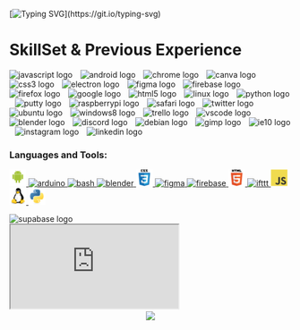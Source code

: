 [![Typing SVG](https://readme-typing-svg.demolab.com?font=Google+Sans&weight=500&size=35&pause=1000&width=435&lines=Hi!+This+Is+eshangonemad.)](https://git.io/typing-svg)
<h1>SkillSet & Previous Experience</h1>
<div align="left">
  <img src="https://cdn.simpleicons.org/javascript/F7DF1E" height="30" alt="javascript logo"  />
  <img width="6" />
  <img src="https://cdn.simpleicons.org/android/3DDC84" height="30" alt="android logo"  />
  <img width="6" />
  <img src="https://cdn.simpleicons.org/googlechrome/4285F4" height="30" alt="chrome logo"  />
  <img width="6" />
  <img src="https://cdn.simpleicons.org/canva/00C4CC" height="30" alt="canva logo"  />
  <img width="6" />
  <img src="https://cdn.simpleicons.org/css3/1572B6" height="30" alt="css3 logo"  />
  <img width="6" />
  <img src="https://cdn.jsdelivr.net/gh/devicons/devicon/icons/electron/electron-original.svg" height="30" alt="electron logo"  />
  <img width="6" />
  <img src="https://cdn.simpleicons.org/figma/F24E1E" height="30" alt="figma logo"  />
  <img width="6" />
  <img src="https://cdn.simpleicons.org/firebase/FFCA28" height="30" alt="firebase logo"  />
  <img width="6" />
  <img src="https://cdn.simpleicons.org/firefox/FF7139" height="30" alt="firefox logo"  />
  <img width="6" />
  <img src="https://cdn.simpleicons.org/google/4285F4" height="30" alt="google logo"  />
  <img width="6" />
  <img src="https://cdn.simpleicons.org/html5/E34F26" height="30" alt="html5 logo"  />
  <img width="6" />
  <img src="https://cdn.jsdelivr.net/gh/devicons/devicon/icons/linux/linux-original.svg" height="30" alt="linux logo"  />
  <img width="6" />
  <img src="https://cdn.simpleicons.org/python/3776AB" height="30" alt="python logo"  />
  <img width="6" />
  <img src="https://cdn.jsdelivr.net/gh/devicons/devicon/icons/putty/putty-original.svg" height="30" alt="putty logo"  />
  <img width="6" />
  <img src="https://cdn.simpleicons.org/raspberrypi/A22846" height="30" alt="raspberrypi logo"  />
  <img width="6" />
  <img src="https://cdn.jsdelivr.net/gh/devicons/devicon/icons/safari/safari-original.svg" height="30" alt="safari logo"  />
  <img width="6" />
  <img src="https://cdn.simpleicons.org/twitter/1DA1F2" height="30" alt="twitter logo"  />
  <img width="6" />
  <img src="https://cdn.simpleicons.org/ubuntu/E95430" height="30" alt="ubuntu logo"  />
  <img width="6" />
  <img src="https://cdn.simpleicons.org/windows/0078D6" height="30" alt="windows8 logo"  />
  <img width="6" />
  <img src="https://cdn.jsdelivr.net/gh/devicons/devicon/icons/trello/trello-plain.svg" height="30" alt="trello logo"  />
  <img width="6" />
  <img src="https://cdn.simpleicons.org/visualstudiocode/007ACC" height="30" alt="vscode logo"  />
  <img width="6" />
  <img src="https://cdn.simpleicons.org/blender/F5792A" height="30" alt="blender logo"  />
  <img width="6" />
  <img src="https://cdn.simpleicons.org/discord/5865F2" height="30" alt="discord logo"  />
  <img width="6" />
  <img src="https://cdn.simpleicons.org/debian/A81D33" height="30" alt="debian logo"  />
  <img width="6" />
  <img src="https://cdn.simpleicons.org/gimp/5C5543" height="30" alt="gimp logo"  />
  <img width="6" />
  <img src="https://cdn.simpleicons.org/internetexplorer/0076D6" height="30" alt="ie10 logo"  />
  <img width="6" />
  <img src="https://cdn.simpleicons.org/instagram/E4305F" height="30" alt="instagram logo"  />
  <img width="6" />
  <img src="https://cdn.simpleicons.org/linkedin/0A66C2" height="30" alt="linkedin logo"  />
  <img width="6" />


  <h3 align="left">Languages and Tools:</h3>
<p align="left"> <a href="https://developer.android.com" target="_blank" rel="noreferrer"> <img src="https://raw.githubusercontent.com/devicons/devicon/master/icons/android/android-original-wordmark.svg" alt="android" width="30" height="30"/> </a> <a href="https://www.arduino.cc/" target="_blank" rel="noreferrer"> <img src="https://cdn.worldvectorlogo.com/logos/arduino-1.svg" alt="arduino" width="30" height="30"/> </a> <a href="https://www.gnu.org/software/bash/" target="_blank" rel="noreferrer"> <img src="https://www.vectorlogo.zone/logos/gnu_bash/gnu_bash-icon.svg" alt="bash" width="30" height="30"/> </a> <a href="https://www.blender.org/" target="_blank" rel="noreferrer"> <img src="https://download.blender.org/branding/community/blender_community_badge_white.svg" alt="blender" width="30" height="30"/> </a> <a href="https://www.w3schools.com/css/" target="_blank" rel="noreferrer"> <img src="https://raw.githubusercontent.com/devicons/devicon/master/icons/css3/css3-original-wordmark.svg" alt="css3" width="30" height="30"/> </a> <a href="https://www.figma.com/" target="_blank" rel="noreferrer"> <img src="https://www.vectorlogo.zone/logos/figma/figma-icon.svg" alt="figma" width="30" height="30"/> </a> <a href="https://firebase.google.com/" target="_blank" rel="noreferrer"> <img src="https://www.vectorlogo.zone/logos/firebase/firebase-icon.svg" alt="firebase" width="30" height="30"/> </a> <a href="https://www.w3.org/html/" target="_blank" rel="noreferrer"> <img src="https://raw.githubusercontent.com/devicons/devicon/master/icons/html5/html5-original-wordmark.svg" alt="html5" width="30" height="30"/> </a> <a href="https://ifttt.com/" target="_blank" rel="noreferrer"> <img src="https://www.vectorlogo.zone/logos/ifttt/ifttt-ar21.svg" alt="ifttt" width="30" height="30"/> </a> <a href="https://developer.mozilla.org/en-US/docs/Web/JavaScript" target="_blank" rel="noreferrer"> <img src="https://raw.githubusercontent.com/devicons/devicon/master/icons/javascript/javascript-original.svg" alt="javascript" width="30" height="30"/> </a> <a href="https://www.linux.org/" target="_blank" rel="noreferrer"> <img src="https://raw.githubusercontent.com/devicons/devicon/master/icons/linux/linux-original.svg" alt="linux" width="30" height="30"/> </a> <a href="https://www.python.org" target="_blank" rel="noreferrer"> <img src="https://raw.githubusercontent.com/devicons/devicon/master/icons/python/python-original.svg" alt="python" width="30" height="30"/> </a> </p>

  <img src="https://cdn.simpleicons.org/supabase/3ECF8E" height="30" alt="supabase logo"  />
</div>

<iframe src="https://https://tauri.app/"></iframe>

<div align="center">
  <img src="https://profile-counter.glitch.me/eshangonemad/count.svg?"  />
</div>
